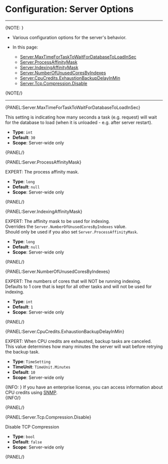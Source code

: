 # Configuration: Server Options

---

{NOTE: }

* Various configuration options for the server's behavior.  

* In this page:  
    * [Server.MaxTimeForTaskToWaitForDatabaseToLoadInSec](../../server/configuration/server-configuration#server.maxtimefortasktowaitfordatabasetoloadinsec)  
    * [Server.ProcessAffinityMask](../../server/configuration/server-configuration#server.processaffinitymask)  
    * [Server.IndexingAffinityMask](../../server/configuration/server-configuration#server.indexingaffinitymask)  
    * [Server.NumberOfUnusedCoresByIndexes](../../server/configuration/server-configuration#server.numberofunusedcoresbyindexes)  
    * [Server.CpuCredits.ExhaustionBackupDelayInMin](../../server/configuration/server-configuration#server.cpucredits.exhaustionbackupdelayinmin)  
    * [Server.Tcp.Compression.Disable](../../server/configuration/server-configuration#server.tcp.compression.disable)  

{NOTE/}

---

{PANEL:Server.MaxTimeForTaskToWaitForDatabaseToLoadInSec}

This setting is indicating how many seconds a task (e.g. request) will wait for the database to load (when it is unloaded - e.g. after server restart).

- **Type**: `int`
- **Default**: `30`
- **Scope**: Server-wide only

{PANEL/}

{PANEL:Server.ProcessAffinityMask}

EXPERT: The process affinity mask.

- **Type**: `long`
- **Default**: `null`
- **Scope**: Server-wide only

{PANEL/}

{PANEL:Server.IndexingAffinityMask}

EXPERT: The affinity mask to be used for indexing.  
Overrides the `Server.NumberOfUnusedCoresByIndexes` value.  
Should only be used if you also set `Server.ProcessAffinityMask`.

- **Type**: `long`
- **Default**: `null`
- **Scope**: Server-wide only

{PANEL/}

{PANEL:Server.NumberOfUnusedCoresByIndexes}

EXPERT: The numbers of cores that will NOT be running indexing.  
Defaults to 1 core that is kept for all other tasks and will not be used for indexing.

- **Type**: `int`
- **Default**: `1`
- **Scope**: Server-wide only

{PANEL/}

{PANEL:Server.CpuCredits.ExhaustionBackupDelayInMin}

EXPERT: When CPU credits are exhausted, backup tasks are canceled.  
This value determines how many minutes the server will wait before retrying the backup task.  

- **Type**: `TimeSetting`  
- **TimeUnit**: `TimeUnit.Minutes`  
- **Default**: `10`  
- **Scope**: Server-wide only  

{INFO: }
If you have an enterprise license, you can access information about CPU credits 
using [SNMP](../../server/administration/SNMP/snmp).  
{INFO/}

{PANEL/}


{PANEL:Server.Tcp.Compression.Disable}

Disable TCP Compression

- **Type**: `bool`
- **Default**: `false`
- **Scope**: Server-wide only

{PANEL/}
